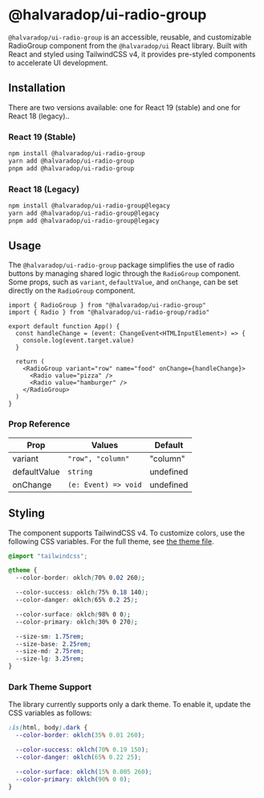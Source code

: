 # @halvaradop/ui-radio-group

`@halvaradop/ui-radio-group` is an accessible, reusable, and customizable RadioGroup component from the `@halvaradop/ui` React library. Built with React and styled using TailwindCSS v4, it provides pre-styled components to accelerate UI development.

## Installation

There are two versions available: one for React 19 (stable) and one for React 18 (legacy)..

### React 19 (Stable)

```bash
npm install @halvaradop/ui-radio-group
yarn add @halvaradop/ui-radio-group
pnpm add @halvaradop/ui-radio-group
```

### React 18 (Legacy)

```bash
npm install @halvaradop/ui-radio-group@legacy
yarn add @halvaradop/ui-radio-group@legacy
pnpm add @halvaradop/ui-radio-group@legacy
```

## Usage

The `@halvaradop/ui-radio-group` package simplifies the use of radio buttons by managing shared logic through the `RadioGroup` component. Some props, such as `variant`, `defaultValue`, and `onChange`, can be set directly on the `RadioGroup` component.

```tsx
import { RadioGroup } from "@halvaradop/ui-radio-group"
import { Radio } from "@halvaradop/ui-radio-group/radio"

export default function App() {
  const handleChange = (event: ChangeEvent<HTMLInputElement>) => {
    console.log(event.target.value)
  }

  return (
    <RadioGroup variant="row" name="food" onChange={handleChange}>
      <Radio value="pizza" />
      <Radio value="hamburger" />
    </RadioGroup>
  )
}
```

### Prop Reference

| Prop         | Values               | Default   |
| ------------ | -------------------- | --------- |
| variant      | `"row", "column"`    | "column"  |
| defaultValue | `string`             | undefined |
| onChange     | `(e: Event) => void` | undefined |

## Styling

The component supports TailwindCSS v4. To customize colors, use the following CSS variables. For the full theme, see [the theme file](https://github.com/halvaradop/ui/blob/master/tailwind.css).

```css
@import "tailwindcss";

@theme {
  --color-border: oklch(70% 0.02 260);

  --color-success: oklch(75% 0.18 140);
  --color-danger: oklch(65% 0.2 25);

  --color-surface: oklch(98% 0 0);
  --color-primary: oklch(30% 0 270);

  --size-sm: 1.75rem;
  --size-base: 2.25rem;
  --size-md: 2.75rem;
  --size-lg: 3.25rem;
}
```

### Dark Theme Support

The library currently supports only a dark theme. To enable it, update the CSS variables as follows:

```css
:is(html, body).dark {
  --color-border: oklch(35% 0.01 260);

  --color-success: oklch(70% 0.19 150);
  --color-danger: oklch(65% 0.22 25);

  --color-surface: oklch(15% 0.005 260);
  --color-primary: oklch(90% 0 0);
}
```

